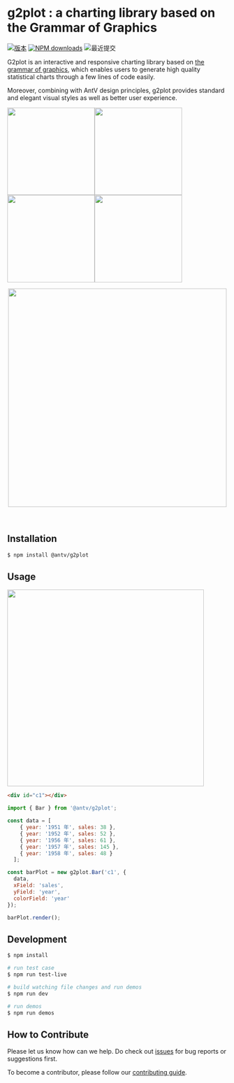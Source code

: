 # g2plot : a charting library based on the Grammar of Graphics


[![版本](https://badgen.net/npm/v/@antv/g2plot)](https://www.npmjs.com/@antv/g2plot)
[![NPM downloads](http://img.shields.io/npm/dm/@antv/g2plot.svg)](http://npmjs.com/@antv/g2plot)
![最近提交](https://badgen.net/github/last-commit/antvis/g2plot)


G2plot is an interactive and responsive charting library based on [the grammar of graphics](https://github.com/antvis/g2), which enables users to generate high quality statistical charts through a few lines of code easily.

Moreover, combining with AntV design principles, g2plot provides standard and elegant visual styles as well as better user experience.

<img src="https://gw.alipayobjects.com/mdn/rms_d314dd/afts/img/A*MjhQQLsbWeQAAAAAAAAAAABkARQnAQ" width="200"><img src="https://gw.alipayobjects.com/mdn/rms_d314dd/afts/img/A*CkSoSpPfWQMAAAAAAAAAAABkARQnAQ" width="200"><img src="https://gw.alipayobjects.com/mdn/rms_d314dd/afts/img/A*ZYmtSqcNDtkAAAAAAAAAAABkARQnAQ" width="200"><img src="https://gw.alipayobjects.com/mdn/rms_d314dd/afts/img/A*gV_JQZVbDWAAAAAAAAAAAABkARQnAQ" width="200">
<br/>
<p align="center"><img src="https://gw.alipayobjects.com/mdn/rms_d314dd/afts/img/A*mkcRToWJGlIAAAAAAAAAAABkARQnAQ" width="500"></p>
<br/>

## Installation

```bash
$ npm install @antv/g2plot
```

## Usage

<img src="https://gw.alipayobjects.com/mdn/rms_d314dd/afts/img/A*37siRJftYDIAAAAAAAAAAABkARQnAQ" width="450">

```html
<div id="c1"></div>
```

```js
import { Bar } from '@antv/g2plot';

const data = [
    { year: '1951 年', sales: 38 },
    { year: '1952 年', sales: 52 },
    { year: '1956 年', sales: 61 },
    { year: '1957 年', sales: 145 },
    { year: '1958 年', sales: 48 }
  ];

const barPlot = new g2plot.Bar('c1', {
  data,
  xField: 'sales',
  yField: 'year',
  colorField: 'year'
});

barPlot.render();
```

## Development

```bash
$ npm install

# run test case
$ npm run test-live

# build watching file changes and run demos
$ npm run dev

# run demos
$ npm run demos
```

## How to Contribute

Please let us know how can we help. Do check out [issues](https://github.com/antvis/g2plot/issues) for bug reports or suggestions first.

To become a contributor, please follow our [contributing guide](https://github.com/antvis/g2plot/blob/master/CONTRIBUTING.md).



